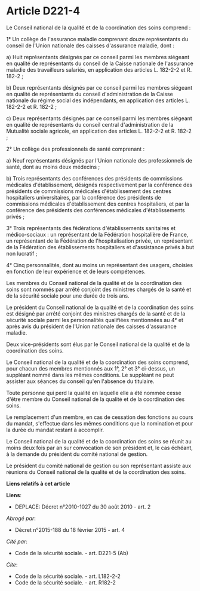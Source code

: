 # Article D221-4

Le Conseil national de la qualité et de la coordination des soins comprend : 

1° Un collège de l'assurance maladie comprenant douze représentants du conseil de l'Union nationale des caisses d'assurance
maladie, dont : 

a) Huit représentants désignés par ce conseil parmi les membres siégeant en qualité de représentants du conseil de la Caisse
nationale de l'assurance maladie des travailleurs salariés, en application des articles L. 182-2-2 et R. 182-2 ; 

b) Deux représentants désignés par ce conseil parmi les membres siégeant en qualité de représentants du conseil
d'administration de la Caisse nationale du régime social des indépendants, en application des articles L. 182-2-2 et R.
182-2 ; 

c) Deux représentants désignés par ce conseil parmi les membres siégeant en qualité de représentants du conseil central
d'administration de la Mutualité sociale agricole, en application des articles L. 182-2-2 et R. 182-2 ; 

2° Un collège des professionnels de santé comprenant : 

a) Neuf représentants désignés par l'Union nationale des professionnels de santé, dont au moins deux médecins ; 

b) Trois représentants des conférences des présidents de commissions médicales d'établissement, désignés respectivement par
la conférence des présidents de commissions médicales d'établissement des centres hospitaliers universitaires, par la
conférence des présidents de commissions médicales d'établissement des centres hospitaliers, et par la conférence des
présidents des conférences médicales d'établissements privés ; 

3° Trois représentants des fédérations d'établissements sanitaires et médico-sociaux : un représentant de la Fédération
hospitalière de France, un représentant de la Fédération de l'hospitalisation privée, un représentant de la Fédération des
établissements hospitaliers et d'assistance privés à but non lucratif ; 

4° Cinq personnalités, dont au moins un représentant des usagers, choisies en fonction de leur expérience et de leurs
compétences. 

Les membres du Conseil national de la qualité et de la coordination des soins sont nommés par arrêté conjoint des ministres
chargés de la santé et de la sécurité sociale pour une durée de trois ans. 

Le président du Conseil national de la qualité et de la coordination des soins est désigné par arrêté conjoint des ministres
chargés de la santé et de la sécurité sociale parmi les personnalités qualifiées mentionnées au 4° et après avis du président
de l'Union nationale des caisses d'assurance maladie. 

Deux vice-présidents sont élus par le Conseil national de la qualité et de la coordination des soins. 

Le Conseil national de la qualité et de la coordination des soins comprend, pour chacun des membres mentionnés aux 1°, 2° et
3° ci-dessus, un suppléant nommé dans les mêmes conditions. Le suppléant ne peut assister aux séances du conseil qu'en
l'absence du titulaire. 

Toute personne qui perd la qualité en laquelle elle a été nommée cesse d'être membre du Conseil national de la qualité et de
la coordination des soins. 

Le remplacement d'un membre, en cas de cessation des fonctions au cours du mandat, s'effectue dans les mêmes conditions que
la nomination et pour la durée du mandat restant à accomplir. 

Le Conseil national de la qualité et de la coordination des soins se réunit au moins deux fois par an sur convocation de son
président et, le cas échéant, à la demande du président du comité national de gestion. 

Le président du comité national de gestion ou son représentant assiste aux réunions du Conseil national de la qualité et de
la coordination des soins.

**Liens relatifs à cet article**

**Liens**:

  - DEPLACE: Décret n°2010-1027 du 30 août 2010 - art. 2

_Abrogé par_:

  - Décret n°2015-188 du 18 février 2015 - art. 4

_Cité par_:

  - Code de la sécurité sociale. - art. D221-5 (Ab)

_Cite_:

  - Code de la sécurité sociale. - art. L182-2-2
  - Code de la sécurité sociale. - art. R182-2
